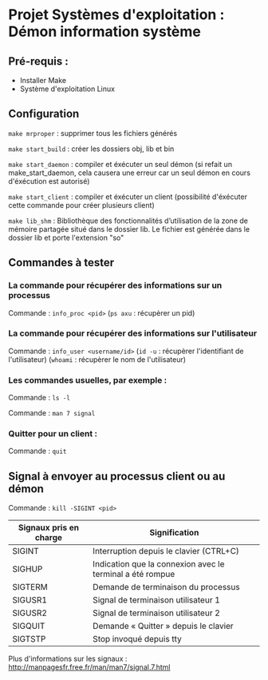 # Projet Systèmes d'exploitation : Démon information système

## Pré-requis :
- Installer Make
- Système d'exploitation Linux 

## Configuration
```make mrproper``` : supprimer tous les fichiers générés

```make start_build``` : créer les dossiers obj, lib et bin

```make start_daemon``` : compiler et éxécuter un seul démon
(si refait un make_start_daemon, cela causera une erreur 
car un seul démon en cours d'éxécution est autorisé)

```make start_client``` : compiler et éxécuter un client
(possibilité d'éxécuter cette commande pour créer plusieurs client)

```make lib_shm``` : Bibliothèque des fonctionnalités d’utilisation de la zone de mémoire partagée situé dans le dossier lib. Le fichier est générée dans le dossier lib et porte l'extension "so"

## Commandes à tester

### La commande pour récupérer des informations sur un processus
Commande : ```info_proc <pid>```
(```ps axu``` : récupèrer un pid)
### La commande pour récupérer des informations sur l'utilisateur
Commande : ```info_user <username/id>```
(```id -u``` : récupèrer l'identifiant de l'utilisateur)
(```whoami``` : récupèrer le nom de l'utilisateur)
### Les commandes usuelles, par exemple :
Commande : ```ls -l```

Commande : ```man 7 signal```

### Quitter pour un client : 
Commande : ```quit```

## Signal à envoyer au processus client ou au démon

Commande : ```kill -SIGINT <pid>```

| Signaux pris en charge  | Signification |
| ------------- | ------------- |
| SIGINT  | Interruption depuis le clavier (CTRL+C)  |
| SIGHUP  | Indication que la connexion avec le terminal a été rompue |
| SIGTERM  | Demande de terminaison du processus |
| SIGUSR1  | Signal de terminaison utilisateur 1 |
| SIGUSR2  | Signal de terminaison utilisateur 2 |
| SIGQUIT  | Demande « Quitter » depuis le clavier |
| SIGTSTP  | Stop invoqué depuis tty |
Plus d'informations sur les signaux : http://manpagesfr.free.fr/man/man7/signal.7.html
